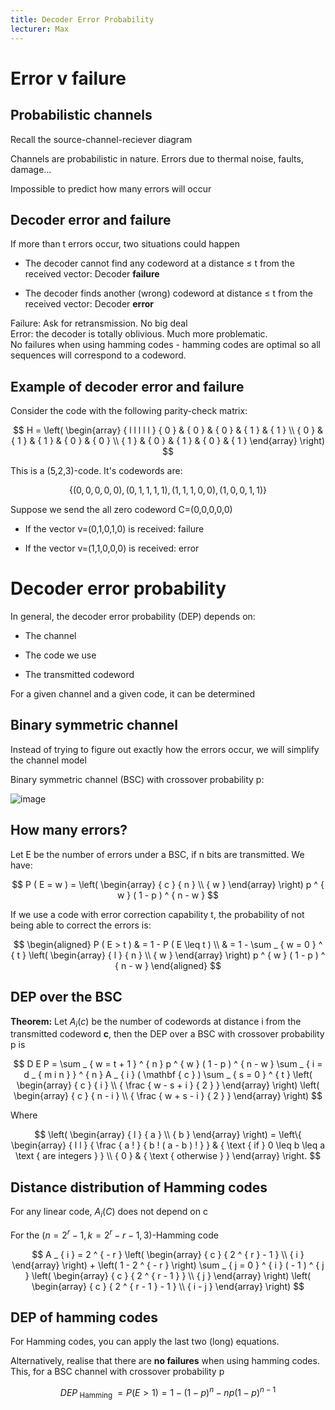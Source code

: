 ```yaml
---
title: Decoder Error Probability
lecturer: Max
---
```


# Error v failure

## Probabilistic channels

Recall the source-channel-reciever diagram

Channels are probabilistic in nature. Errors due to thermal noise,
faults, damage...

Impossible to predict how many errors will occur

## Decoder error and failure

If more than t errors occur, two situations could happen

-   The decoder cannot find any codeword at a distance $\leqslant$ t
    from the received vector: Decoder **failure**

-   The decoder finds another (wrong) codeword at distance $\leqslant$ t
    from the received vector: Decoder **error**

Failure: Ask for retransmission. No big deal\
Error: the decoder is totally oblivious. Much more problematic.\
No failures when using hamming codes - hamming codes are optimal so all
sequences will correspond to a codeword.

## Example of decoder error and failure

Consider the code with the following parity-check matrix:

$$
H = \left( \begin{array} { l l l l l } { 0 } & { 0 } & { 0 } & { 1 } & { 1 } \\ { 0 } & { 1 } & { 1 } & { 0 } & { 0 } \\ { 1 } & { 0 } & { 1 } & { 0 } & { 1 } \end{array} \right)
$$

This is a (5,2,3)-code. It's codewords are:

$$
\{ ( 0,0,0,0,0 ) , ( 0,1,1,1,1 ) , ( 1,1,1,0,0 ) , ( 1,0,0,1,1 ) \}
$$

Suppose we send the all zero codeword C=(0,0,0,0,0)

-   If the vector v=(0,1,0,1,0) is received: failure

-   If the vector v=(1,1,0,0,0) is received: error

# Decoder error probability

In general, the decoder error probability (DEP) depends on:

-   The channel

-   The code we use

-   The transmitted codeword

For a given channel and a given code, it can be determined

## Binary symmetric channel

Instead of trying to figure out exactly how the errors occur, we will
simplify the channel model

Binary symmetric channel (BSC) with crossover probability p:

![image](/img/Year_1/CT/ECC/bsc1.webp)

## How many errors?

Let E be the number of errors under a BSC, if n bits are transmitted. We
have:

$$
P ( E = w ) = \left( \begin{array} { c } { n } \\ { w } \end{array} \right) p ^ { w } ( 1 - p ) ^ { n - w }
$$

If we use a code with error correction capability t, the probability of
not being able to correct the errors is:

$$
\begin{aligned} P ( E > t ) & = 1 - P ( E \leq t ) \\ & = 1 - \sum _ { w = 0 } ^ { t } \left( \begin{array} { l } { n } \\ { w } \end{array} \right) p ^ { w } ( 1 - p ) ^ { n - w } \end{aligned}
$$

## DEP over the BSC

**Theorem:** Let $A_i(c)$ be the number of codewords at distance i from
the transmitted codeword **c**, then the DEP over a BSC with crossover
probability p is

$$
D E P = \sum _ { w = t + 1 } ^ { n } p ^ { w } ( 1 - p ) ^ { n - w } \sum _ { i = d _ { m i n } } ^ { n } A _ { i } ( \mathbf { c } ) \sum _ { s = 0 } ^ { t } \left( \begin{array} { c } { i } \\ { \frac { w - s + i } { 2 } } \end{array} \right) \left( \begin{array} { c } { n - i } \\ { \frac { w + s - i } { 2 } } \end{array} \right)
$$

Where

$$
\left( \begin{array} { l } { a } \\ { b } \end{array} \right) = \left\{ \begin{array} { l l } { \frac { a ! } { b ! ( a - b ) ! } } & { \text { if } 0 \leq b \leq a \text { are integers } } \\ { 0 } & { \text { otherwise } } \end{array} \right.
$$

## Distance distribution of Hamming codes

For any linear code, $A_i(C)$ does not depend on c

For the
$\left( n = 2 ^ { r } - 1 , k = 2 ^ { r } - r - 1,3 \right)$-Hamming
code

$$
A _ { i } = 2 ^ { - r } \left( \begin{array} { c } { 2 ^ { r } - 1 } \\ { i } \end{array} \right) + \left( 1 - 2 ^ { - r } \right) \sum _ { j = 0 } ^ { i } ( - 1 ) ^ { j } \left( \begin{array} { c } { 2 ^ { r - 1 } } \\ { j } \end{array} \right) \left( \begin{array} { c } { 2 ^ { r - 1 } - 1 } \\ { i - j } \end{array} \right)
$$

## DEP of hamming codes

For Hamming codes, you can apply the last two (long) equations.

Alternatively, realise that there are **no failures** when using hamming
codes. This, for a BSC channel with crossover probability p

$$
D E P _ { \text { Hamming } } = P ( E > 1 ) = 1 - ( 1 - p ) ^ { n } - n p ( 1 - p ) ^ { n - 1 }
$$
